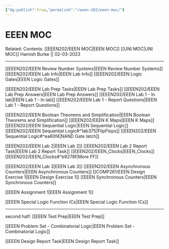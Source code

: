 ```yaml
---
{"dg-publish":true,"permalink":"/eeen-202/eeen-moc/"}
---
```



# EEEN MOC

Related: 
Contents: [[EEEN202/EEEN MOC\|EEEN MOC]]
[[UNI MOC\|UNI MOC]]
Hamish Burke || 02-03-2023
***
[[EEEN202/EEEN Review Number Systems\|EEEN Review Number Systems]]
[[EEEN202/EEEN Lab Info\|EEEN Lab Info]]
[[EEEN202/EEEN Logic Gates\|EEEN Logic Gates]]

[[EEEN202/EEEN Lab Prep Tasks\|EEEN Lab Prep Tasks]]
	[[EEEN202/EEEN Lab Prep Answers\|EEEN Lab Prep Answers]]
[[EEEN202/EEEN Lab 1 - In lab\|EEEN Lab 1 - In lab]]
[[EEEN202/EEEN Lab 1 - Report Questions\|EEEN Lab 1 - Report Questions]]

[[EEEN202/EEEN Boolean Theorems and Simplification\|EEEN Boolean Theorems and Simplification]]
[[EEEN202/EEEN K Maps\|EEEN K Maps]]
[[EEEN202/EEEN Sequential Logic\|EEEN Sequential Logic]]
	[[EEEN202/EEEN Sequential Logic#^1ab375\|FlipFlops]]
	[[EEEN202/EEEN Sequential Logic#^ea60f4\|NAND Gate latch]]
	

[[EEEN202/EEEN Lab 2\|EEEN Lab 2]]
[[EEEN202/EEEN Lab 2 Report Task\|EEEN Lab 2 Report Task]]
[[EEEN202/EEEN_Clocks\|EEEN_Clocks]]
	[[EEEN202/EEEN_Clocks#^b9278f\|More FF]]


[[EEEN202/EEEN Lab 3\|EEEN Lab 3]]
[[EEEN202/EEEN Asynchronous Counters\|EEEN Asynchronous Counters]]
[[COMP261/EEEN Design Exercise 1\|EEEN Design Exercise 1]]
[[EEEN Synchronous Counters\|EEEN Synchronous Counters]]


[[EEEN Assignment 1\|EEEN Assignment 1]]


[[EEEN Special Logic Function ICs\|EEEN Special Logic Function ICs]]


***
second half:
[[EEEN Test Prep\|EEEN Test Prep]]

[[EEEN Problem Set - Combinatorial Logic\|EEEN Problem Set - Combinatorial Logic]]

[[EEEN Design Report Task\|EEEN Design Report Task]]











